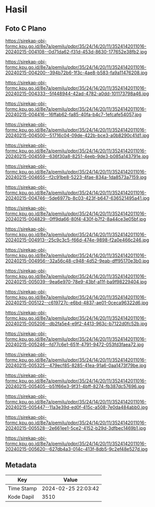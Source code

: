 # Hasil

## Foto C Plano

https://sirekap-obj-formc.kpu.go.id/8e7a/pemilu/pdpr/35/24/14/20/11/3524142011016-20240215-004108--0d71da62-f31d-453d-8630-177652e38fb2.jpg

https://sirekap-obj-formc.kpu.go.id/8e7a/pemilu/pdpr/35/24/14/20/11/3524142011016-20240215-004200--394b72b6-1f3c-4ae8-b583-fa9a11476208.jpg

https://sirekap-obj-formc.kpu.go.id/8e7a/pemilu/pdpr/35/24/14/20/11/3524142011016-20240215-004333--5f448944-42ad-4782-a0dd-101173798a46.jpg

https://sirekap-obj-formc.kpu.go.id/8e7a/pemilu/pdpr/35/24/14/20/11/3524142011016-20240215-004416--16ffab62-fa85-40fa-b4c7-1efcafe54057.jpg

https://sirekap-obj-formc.kpu.go.id/8e7a/pemilu/pdpr/35/24/14/20/11/3524142011016-20240215-004500--51716c04-09de-422b-bce3-a0b8290c41d1.jpg

https://sirekap-obj-formc.kpu.go.id/8e7a/pemilu/pdpr/35/24/14/20/11/3524142011016-20240215-004559--636f30a8-8251-4eeb-9de3-b085a143791e.jpg

https://sirekap-obj-formc.kpu.go.id/8e7a/pemilu/pdpr/35/24/14/20/11/3524142011016-20240215-004655--f2c91be8-5223-4fae-834a-1da8573a7159.jpg

https://sirekap-obj-formc.kpu.go.id/8e7a/pemilu/pdpr/35/24/14/20/11/3524142011016-20240215-004746--5de6977b-8c03-423f-b647-636521495a41.jpg

https://sirekap-obj-formc.kpu.go.id/8e7a/pemilu/pdpr/35/24/14/20/11/3524142011016-20240215-004829--0ff9da66-80f4-430f-b7f2-8a44ce3e05bf.jpg

https://sirekap-obj-formc.kpu.go.id/8e7a/pemilu/pdpr/35/24/14/20/11/3524142011016-20240215-004913--25c9c3c5-f66d-474e-9898-f2a0e466c246.jpg

https://sirekap-obj-formc.kpu.go.id/8e7a/pemilu/pdpr/35/24/14/20/11/3524142011016-20240215-004956--32a56c48-c948-4d52-9eab-dff95170e3b0.jpg

https://sirekap-obj-formc.kpu.go.id/8e7a/pemilu/pdpr/35/24/14/20/11/3524142011016-20240215-005039--9ea6e970-78e9-43bf-a11f-ba9f98229404.jpg

https://sirekap-obj-formc.kpu.go.id/8e7a/pemilu/pdpr/35/24/14/20/11/3524142011016-20240215-005122--c619727c-e6bd-4837-ae01-0ceca96322d6.jpg

https://sirekap-obj-formc.kpu.go.id/8e7a/pemilu/pdpr/35/24/14/20/11/3524142011016-20240215-005206--db2fa5e4-e9f2-4413-963c-b7122d0fc52b.jpg

https://sirekap-obj-formc.kpu.go.id/8e7a/pemilu/pdpr/35/24/14/20/11/3524142011016-20240215-005246--fd77c6e1-651f-4791-9472-053fd3faea72.jpg

https://sirekap-obj-formc.kpu.go.id/8e7a/pemilu/pdpr/35/24/14/20/11/3524142011016-20240215-005325--479ecf85-8285-41ea-91a6-0aa1473f79be.jpg

https://sirekap-obj-formc.kpu.go.id/8e7a/pemilu/pdpr/35/24/14/20/11/3524142011016-20240215-005405--b51f66e3-9f31-4bff-8274-fb387dc57696.jpg

https://sirekap-obj-formc.kpu.go.id/8e7a/pemilu/pdpr/35/24/14/20/11/3524142011016-20240215-005447--11a3e39d-ed0f-415c-a508-7e0da484abb0.jpg

https://sirekap-obj-formc.kpu.go.id/8e7a/pemilu/pdpr/35/24/14/20/11/3524142011016-20240215-005528--2e661ee1-5ce2-4152-b29d-3dfbec1469b1.jpg

https://sirekap-obj-formc.kpu.go.id/8e7a/pemilu/pdpr/35/24/14/20/11/3524142011016-20240215-005620--627db4a3-014c-413f-8db5-9c2ef48e527d.jpg


## Metadata

| Key        | Value               |
| ---------- | ------------------- |
| Time Stamp | 2024-02-25 22:03:42 |
| Kode Dapil | 3510                |




